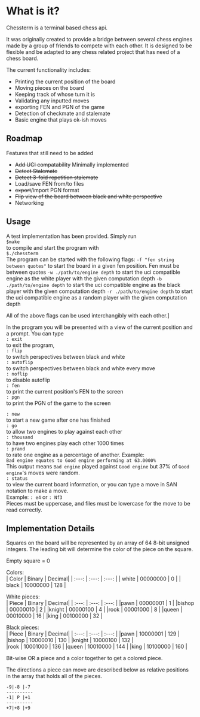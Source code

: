 # What is it?
Chessterm is a terminal based chess api. 

It was originally created to provide a bridge between several chess engines made
by a group of friends to compete with each other. It is designed to be flexible
and be adapted to any chess related project that has need of a chess board.

The current functionality includes:
 - Printing the current position of the board
 - Moving pieces on the board
 - Keeping track of whose turn it is
 - Validating any inputted moves
 - exporting FEN and PGN of the game
 - Detection of checkmate and stalemate
 - Basic engine that plays ok-ish moves
## Roadmap
Features that still need to be added
 - ~~Add UCI compatability~~ Minimally implemented
 - ~~Detect Stalemate~~
 - ~~Detect 3-fold repetition stalemate~~
 - Load/save FEN from/to files
 - ~~export~~/import PGN format
 - ~~Flip view of the board between black and white perspective~~
 - Networking
## Usage
A test implementation has been provided. Simply run  
`$make`  
to compile and start
the program with  
`$./chessterm`  
The program can be started with the following flags:
`-f "fen string between quotes"`
to start the board in a given fen position. Fen must be between quotes
`-w ./path/to/engine depth`
to start the uci compatible engine as the white player with the given 
computation depth
`-b ./path/to/engine depth`
to start the uci compatible engine as the black player with the given 
computation depth
`-r ./path/to/engine depth`
to start the uci compatible engine as a random player with the given 
computation depth

All of the above flags can be used interchangibly with each other.]

In the program you will be presented with a view of the current position and
a prompt. You can type  
`: exit`  
to exit the program,  
`: flip`  
to switch perspectives between black and white  
`: autoflip`  
to switch perspectives between black and white every move  
`: noflip`  
to disable autoflip  
`: fen`  
to print the current position's FEN to the screen  
`: pgn`   
to print the PGN of the game to the screen  

`: new`  
to start a new game after one has finished  
`: go`   
to allow two engines to play against each other  
`: thousand`  
to have two engines play each other 1000 times  
`: prand`  
to rate one engine as a percentage of another. Example:  
`Bad engine equates to Good engine performing at 63.0000%`  
This output means `Bad engine` played against `Good engine` but 37% of `Good engine`'s moves were random.  
`: status`  
to view the current board information, or you can type a move in SAN notation 
to make a move.  
Example: `: e4` or `: Nf3`  
Pieces must be uppercase, and files must be lowercase for the move to be read
correctly.

## Implementation Details
Squares on the board will be represented by an array of 64 8-bit unsigned 
integers.  The leading bit will determine the color of the piece on the square.

Empty square = 0  

Colors:    
| Color     | Binary    | Decimal|
| :---:     | :---:     | :---:  |
| white     | 00000000  | 0      |
| black     | 10000000  | 128    |

White pieces:  
| Piece     | Binary    | Decimal|
| :---:     | :---:     | :---:  |
|pawn       | 00000001  | 1      |
|bishop     | 00000010  | 2      | 
|knight     | 00000100  | 4      |
|rook       | 00001000  | 8      |
|queen      | 00010000  | 16     | 
|king       | 00100000  | 32     | 

Black pieces:  
| Piece     | Binary    | Decimal|
| :---:     | :---:     | :---:  |
|pawn       | 10000001  | 129    | 
|bishop     | 10000010  | 130    | 
|knight     | 10000100  | 132    |    
|rook       | 10001000  | 136    | 
|queen      | 10010000  | 144    | 
|king       | 10100000  | 160    | 

Bit-wise OR a piece and a color together to get a colored piece.

The directions a piece can move are described below as relative positions in
the array that holds all of the pieces.

    -9|-8 |-7
    ----------
    -1| P |+1  
    ----------  
    +7|+8 |+9

